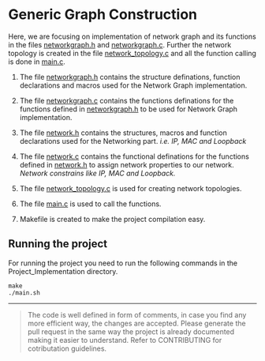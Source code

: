 # Generic Graph Construction

Here, we are focusing on implementation of network graph and its functions in the files [networkgraph.h](networkgraph.h) and [networkgraph.c](networkgraph.c). Further the network topology is created in the file [network_topology.c](network_topology.c) and all the function calling is done in [main.c](main.c).

1) The file [networkgraph.h](networkgraph.h) contains the structure definations, function declarations and macros used for the Network Graph implementation.

2) The file [networkgraph.c](networkgraph.c) contains the functions definations for the functions defined in [networkgraph.h](networkgraph.h) to be used for Network Graph implementation.

3) The file [network.h](network.h) contains the structures, macros and function declarations used for the Networking part. *i.e. IP, MAC and Loopback* 

4) The file [network.c](network.c) contains the functional definations for the functions defined in [network.h](network.h) to assign network properties to our network. *Network constrains like IP, MAC and Loopback.*

5) The file [network_topology.c](network_topology.c) is used for creating network topologies.

6) The file [main.c](main.c) is used to call the functions.

7) Makefile is created to make the project compilation easy.

## Running the project

For running the project you need to run the following commands in the Project_Implementation directory.

```
make
./main.sh
```

----------------------

> The code is well defined in form of comments, in case you find any more efficient way, the changes are accepted. Please generate the pull request in the same way the project is already documented making it easier to understand. Refer to CONTRIBUTING for cotributation guidelines.
